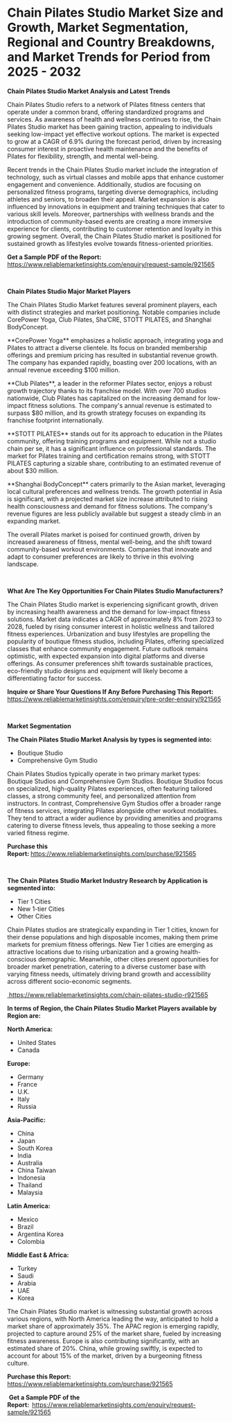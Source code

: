 <p><h1>Chain Pilates Studio Market Size and Growth, Market Segmentation, Regional and Country Breakdowns, and Market Trends for Period from 2025 -  2032</h1></p><p><strong>Chain Pilates Studio Market Analysis and Latest Trends</strong></p>
<p><p>Chain Pilates Studio refers to a network of Pilates fitness centers that operate under a common brand, offering standardized programs and services. As awareness of health and wellness continues to rise, the Chain Pilates Studio market has been gaining traction, appealing to individuals seeking low-impact yet effective workout options. The market is expected to grow at a CAGR of 6.9% during the forecast period, driven by increasing consumer interest in proactive health maintenance and the benefits of Pilates for flexibility, strength, and mental well-being.</p><p>Recent trends in the Chain Pilates Studio market include the integration of technology, such as virtual classes and mobile apps that enhance customer engagement and convenience. Additionally, studios are focusing on personalized fitness programs, targeting diverse demographics, including athletes and seniors, to broaden their appeal. Market expansion is also influenced by innovations in equipment and training techniques that cater to various skill levels. Moreover, partnerships with wellness brands and the introduction of community-based events are creating a more immersive experience for clients, contributing to customer retention and loyalty in this growing segment. Overall, the Chain Pilates Studio market is positioned for sustained growth as lifestyles evolve towards fitness-oriented priorities.</p></p>
<p><strong>Get a Sample PDF of the Report:&nbsp;</strong> <a href="https://www.reliablemarketinsights.com/enquiry/request-sample/921565?utm_campaign=3299&utm_medium=2&utm_source=Github&utm_content=ia&utm_term=18042025&utm_id=chain-pilates-studio">https://www.reliablemarketinsights.com/enquiry/request-sample/921565</a></p>
<p>&nbsp;</p>
<p><strong>Chain Pilates Studio Major Market Players</strong></p>
<p><p>The Chain Pilates Studio Market features several prominent players, each with distinct strategies and market positioning. Notable companies include CorePower Yoga, Club Pilates, Sha’CRE, STOTT PILATES, and Shanghai BodyConcept.</p><p>**CorePower Yoga** emphasizes a holistic approach, integrating yoga and Pilates to attract a diverse clientele. Its focus on branded membership offerings and premium pricing has resulted in substantial revenue growth. The company has expanded rapidly, boasting over 200 locations, with an annual revenue exceeding $100 million.</p><p>**Club Pilates**, a leader in the reformer Pilates sector, enjoys a robust growth trajectory thanks to its franchise model. With over 700 studios nationwide, Club Pilates has capitalized on the increasing demand for low-impact fitness solutions. The company's annual revenue is estimated to surpass $80 million, and its growth strategy focuses on expanding its franchise footprint internationally.</p><p>**STOTT PILATES** stands out for its approach to education in the Pilates community, offering training programs and equipment. While not a studio chain per se, it has a significant influence on professional standards. The market for Pilates training and certification remains strong, with STOTT PILATES capturing a sizable share, contributing to an estimated revenue of about $30 million.</p><p>**Shanghai BodyConcept** caters primarily to the Asian market, leveraging local cultural preferences and wellness trends. The growth potential in Asia is significant, with a projected market size increase attributed to rising health consciousness and demand for fitness solutions. The company's revenue figures are less publicly available but suggest a steady climb in an expanding market.</p><p>The overall Pilates market is poised for continued growth, driven by increased awareness of fitness, mental well-being, and the shift toward community-based workout environments. Companies that innovate and adapt to consumer preferences are likely to thrive in this evolving landscape.</p></p>
<p>&nbsp;</p>
<p><strong>What Are The Key Opportunities For Chain Pilates Studio Manufacturers?</strong></p>
<p><p>The Chain Pilates Studio market is experiencing significant growth, driven by increasing health awareness and the demand for low-impact fitness solutions. Market data indicates a CAGR of approximately 8% from 2023 to 2028, fueled by rising consumer interest in holistic wellness and tailored fitness experiences. Urbanization and busy lifestyles are propelling the popularity of boutique fitness studios, including Pilates, offering specialized classes that enhance community engagement. Future outlook remains optimistic, with expected expansion into digital platforms and diverse offerings. As consumer preferences shift towards sustainable practices, eco-friendly studio designs and equipment will likely become a differentiating factor for success.</p></p>
<p><strong>Inquire or Share Your Questions If Any Before Purchasing This Report:</strong> <a href="https://www.reliablemarketinsights.com/enquiry/pre-order-enquiry/921565?utm_campaign=3299&utm_medium=2&utm_source=Github&utm_content=ia&utm_term=18042025&utm_id=chain-pilates-studio">https://www.reliablemarketinsights.com/enquiry/pre-order-enquiry/921565</a></p>
<p>&nbsp;</p>
<p><strong>Market Segmentation</strong></p>
<p><strong>The Chain Pilates Studio Market Analysis by types is segmented into:</strong></p>
<p><ul><li>Boutique Studio</li><li>Comprehensive Gym Studio</li></ul></p>
<p><p>Chain Pilates Studios typically operate in two primary market types: Boutique Studios and Comprehensive Gym Studios. Boutique Studios focus on specialized, high-quality Pilates experiences, often featuring tailored classes, a strong community feel, and personalized attention from instructors. In contrast, Comprehensive Gym Studios offer a broader range of fitness services, integrating Pilates alongside other workout modalities. They tend to attract a wider audience by providing amenities and programs catering to diverse fitness levels, thus appealing to those seeking a more varied fitness regime.</p></p>
<p><strong>Purchase this Report:&nbsp;</strong><a href="https://www.reliablemarketinsights.com/purchase/921565?utm_campaign=3299&utm_medium=2&utm_source=Github&utm_content=ia&utm_term=18042025&utm_id=chain-pilates-studio">https://www.reliablemarketinsights.com/purchase/921565</a></p>
<p>&nbsp;</p>
<p><strong>The Chain Pilates Studio Market Industry Research by Application is segmented into:</strong></p>
<p><ul><li>Tier 1 Cities</li><li>New 1-tier Cities</li><li>Other Cities</li></ul></p>
<p><p>Chain Pilates studios are strategically expanding in Tier 1 cities, known for their dense populations and high disposable incomes, making them prime markets for premium fitness offerings. New Tier 1 cities are emerging as attractive locations due to rising urbanization and a growing health-conscious demographic. Meanwhile, other cities present opportunities for broader market penetration, catering to a diverse customer base with varying fitness needs, ultimately driving brand growth and accessibility across different socio-economic segments.</p></p>
<p><a href="https://www.reliablemarketinsights.com/chain-pilates-studio-r921565?utm_campaign=3299&utm_medium=2&utm_source=Github&utm_content=ia&utm_term=18042025&utm_id=chain-pilates-studio">&nbsp;https://www.reliablemarketinsights.com/chain-pilates-studio-r921565</a></p>
<p><strong>In terms of Region, the Chain Pilates Studio Market Players available by Region are:</strong></p>
<p>
    <p> <strong> North America: </strong>
        <ul>
            <li>United States</li>
            <li>Canada</li>
        </ul>
        </p> 
    <p> <strong> Europe: </strong>
        <ul>
            <li>Germany</li>
            <li>France</li>
            <li>U.K.</li>
            <li>Italy</li>
            <li>Russia</li>
        </ul>
        </p> 
    <p> <strong> Asia-Pacific: </strong>
        <ul>
            <li>China</li>
            <li>Japan</li>
            <li>South Korea</li>
            <li>India</li>
            <li>Australia</li>
            <li>China Taiwan</li>
            <li>Indonesia</li>
            <li>Thailand</li>
            <li>Malaysia</li>
        </ul>
        </p> 
    <p> <strong> Latin America: </strong>
        <ul>
            <li>Mexico</li>
            <li>Brazil</li>
            <li>Argentina Korea</li>
            <li>Colombia</li>
        </ul>
        </p> 
    <p> <strong> Middle East & Africa: </strong>
        <ul>
            <li>Turkey</li>
            <li>Saudi</li>
            <li>Arabia</li>
            <li>UAE</li>
            <li>Korea</li>
        </ul>
    </p>
    </p>
<p><p>The Chain Pilates Studio market is witnessing substantial growth across various regions, with North America leading the way, anticipated to hold a market share of approximately 35%. The APAC region is emerging rapidly, projected to capture around 25% of the market share, fueled by increasing fitness awareness. Europe is also contributing significantly, with an estimated share of 20%. China, while growing swiftly, is expected to account for about 15% of the market, driven by a burgeoning fitness culture.</p></p>
<p><strong>Purchase this Report: </strong><a href="https://www.reliablemarketinsights.com/purchase/921565?utm_campaign=3299&utm_medium=2&utm_source=Github&utm_content=ia&utm_term=18042025&utm_id=chain-pilates-studio">https://www.reliablemarketinsights.com/purchase/921565</a></p>
<p>&nbsp;<strong>Get a Sample PDF of the Report:&nbsp;&nbsp;</strong><a href="https://www.reliablemarketinsights.com/enquiry/request-sample/921565?utm_campaign=3299&utm_medium=2&utm_source=Github&utm_content=ia&utm_term=18042025&utm_id=chain-pilates-studio">https://www.reliablemarketinsights.com/enquiry/request-sample/921565</a></p>
<p><strong></strong></p>
<p><p></p><p></p><p></p></p>